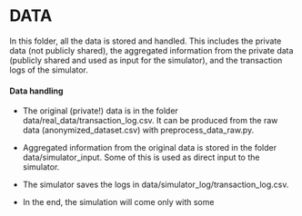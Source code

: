 # DATA

In this folder, all the data is stored and handled. This includes the private data (not publicly shared), the aggregated information from the private data (publicly shared and used as input for the simulator), and the transaction logs of the simulator.

#### Data handling

- The original (private!) data is in  the folder data/real_data/transaction_log.csv. It can be produced from the raw data (anonymized_dataset.csv) with preprocess_data_raw.py.

- Aggregated information from the original data is stored in the folder data/simulator_input. Some of this is used as direct input to the simulator.

- The simulator saves the logs in data/simulator_log/transaction_log.csv.

- In the end, the simulation will come only with some 